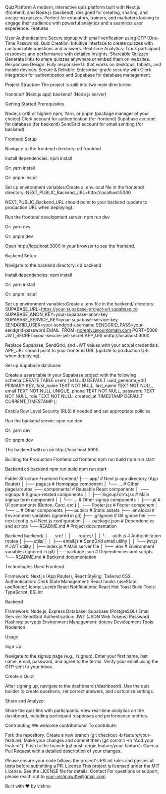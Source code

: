 QuizPlatform
A modern, interactive quiz platform built with Next.js (frontend) and Node.js (backend), designed for creating, sharing, and analyzing quizzes. Perfect for educators, trainers, and marketers looking to engage their audience with powerful analytics and a seamless user experience.
Features

User Authentication: Secure signup with email verification using OTP (One-Time Password).
Quiz Creation: Intuitive interface to create quizzes with customizable questions and answers.
Real-time Analytics: Track participant responses and performance with detailed insights.
Shareable Quizzes: Generate links to share quizzes anywhere or embed them on websites.
Responsive Design: Fully responsive UI that works on desktops, tablets, and mobile devices.
Secure & Reliable: Enterprise-grade security with Clerk integration for authentication and Supabase for database management.

Project Structure
The project is split into two main directories:

frontend/ (Next.js app)
backend/ (Node.js server)

Getting Started
Prerequisites

Node.js (v18 or higher)
npm, Yarn, or pnpm (package manager of your choice)
Clerk account for authentication (for frontend)
Supabase account for database (for backend)
SendGrid account for email sending (for backend)

Frontend Setup

Navigate to the frontend directory:
cd frontend


Install dependencies:
npm install

Or:
yarn install

Or:
pnpm install


Set up environment variables:Create a .env.local file in the frontend/ directory:
NEXT_PUBLIC_Backend_URL=http://localhost:5000


NEXT_PUBLIC_Backend_URL should point to your backend (update to production URL when deploying).


Run the frontend development server:
npm run dev

Or:
yarn dev

Or:
pnpm dev

Open http://localhost:3000 in your browser to see the frontend.


Backend Setup

Navigate to the backend directory:
cd backend


Install dependencies:
npm install

Or:
yarn install

Or:
pnpm install


Set up environment variables:Create a .env file in the backend/ directory:
SUPABASE_URL=https://your-supabase-project-url.supabase.co
SUPABASE_ANON_KEY=your-supabase-anon-key
SUPABASE_SERVICE_KEY=your-supabase-service-key
SENDGRID_USER=your-sendgrid-username
SENDGRID_PASS=your-sendgrid-password
EMAIL_FROM=noreply@yourdomain.com
PORT=5000
JWT_SECRET=your-secure-jwt-secret
APP_URL=http://localhost:3000


Replace Supabase, SendGrid, and JWT values with your actual credentials.
APP_URL should point to your frontend URL (update to production URL when deploying).


Set up Supabase database:

Create a users table in your Supabase project with the following schema:CREATE TABLE users (
  id UUID DEFAULT uuid_generate_v4() PRIMARY KEY,
  first_name TEXT NOT NULL,
  last_name TEXT NOT NULL,
  email TEXT NOT NULL UNIQUE,
  phone TEXT NOT NULL,
  password TEXT NOT NULL,
  role TEXT NOT NULL,
  created_at TIMESTAMP DEFAULT CURRENT_TIMESTAMP
);


Enable Row Level Security (RLS) if needed and set appropriate policies.


Run the backend server:
npm run dev

Or:
yarn dev

Or:
pnpm dev

The backend will run on http://localhost:5000.


Building for Production
Frontend
cd frontend
npm run build
npm run start

Backend
cd backend
npm run build
npm run start

Folder Structure
Frontend
frontend/
├── app/                    # Next.js app directory (App Router)
│   ├── page.js             # Homepage component
│   └── ...                 # Other pages/routes
├── components/             # Reusable React components
│   ├── signup/             # Signup-related components
│   │   ├── SignupForm.jsx  # Main signup form component
│   │   └── ...             # Other signup components
│   ├── ui/                 # UI components (Button, Card, etc.)
│   ├── Footer.jsx          # Footer component
│   └── ...                 # Other components
├── public/                 # Static assets
├── .env.local              # Environment variables (ignored in git)
├── .gitignore              # Git ignore file
├── next.config.js          # Next.js configuration
├── package.json            # Dependencies and scripts
└── README.md               # Project documentation

Backend
backend/
├── src/
│   ├── routes/
│   │   └── auth.js        # Authentication routes
│   ├── utils/
│   │   ├── email.js       # SendGrid email utility
│   │   └── jwt.js         # JWT utility
│   ├── index.js           # Main server file
│   └── .env               # Environment variables (ignored in git)
├── package.json           # Dependencies and scripts
└── README.md              # Backend documentation

Technologies Used
Frontend

Framework: Next.js (App Router), React
Styling: Tailwind CSS
Authentication: Clerk
State Management: React hooks (useState, useRouter)
Icons: Lucide React
Notifications: React Hot Toast
Build Tools: TypeScript, ESLint

Backend

Framework: Node.js, Express
Database: Supabase (PostgreSQL)
Email Service: SendGrid
Authentication: JWT (JSON Web Tokens)
Password Hashing: bcryptjs
Environment Management: dotenv
Development Tools: Nodemon

Usage

Sign Up:

Navigate to the signup page (e.g., /signup).
Enter your first name, last name, email, password, and agree to the terms.
Verify your email using the OTP sent to your inbox.



Create a Quiz:

After signing up, navigate to the dashboard (/dashboard).
Use the quiz builder to create questions, set correct answers, and customize settings.


Share and Analyze:

Share the quiz link with participants.
View real-time analytics on the dashboard, including participant responses and performance metrics.



Contributing
We welcome contributions! To contribute:

Fork the repository.
Create a new branch (git checkout -b feature/your-feature).
Make your changes and commit them (git commit -m "Add your feature").
Push to the branch (git push origin feature/your-feature).
Open a Pull Request with a detailed description of your changes.

Please ensure your code follows the project's ESLint rules and passes all tests before submitting a PR.
License
This project is licensed under the MIT License. See the LICENSE file for details.
Contact
For questions or support, please reach out to your-vishnuwitty@gmail.com.

Built with ❤️ by vishnu
